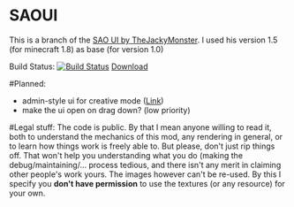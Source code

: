 # SAOUI 

This is a branch of the <a href="http://www.minecraftforum.net/forums/mapping-and-modding/minecraft-mods/2205710-sword-art-online-ui-mod-by-thejackimonster">SAO UI by TheJackyMonster</a>.
I used his version 1.5 (for minecraft 1.8) as base (for version 1.0)


Build Status:
[![Build Status](https://drone.io/github.com/Bluexin/SAOUI/status.png)](https://drone.io/github.com/Bluexin/SAOUI/latest)
<a href="https://drone.io/github.com/Bluexin/SAOUI/files">Download</a>

#Planned:
 * admin-style ui for creative mode (<a href="http://www.minecraftforum.net/forums/mapping-and-modding/minecraft-mods/2371404-sword-art-online-ui-mod-continuation-by-mmmgames?comment=110">Link</a>)
 * make the ui open on drag down? (low priority)


#Legal stuff:
The code is public. By that I mean anyone willing to read it, both to understand the mechanics of this mod, any rendering in general, or to learn how things work is freely able to.
But please, don't just rip things off. That won't help you understanding what you do (making the debug/maintaining/... process tedious, and there isn't any merit in claiming other people's work yours.
The images however can't be re-used. By this I specify you <b>don't have permission</b> to use the textures (or any resource) for your own.
